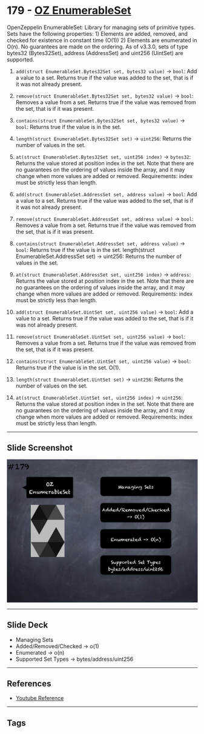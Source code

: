 # 179 - [OZ EnumerableSet](OZ%20EnumerableSet.md)
OpenZeppelin EnumerableSet: Library for managing sets of primitive types. Sets have the following properties: 1) Elements are added, removed, and checked for existence in constant time (O(1)) 2) Elements are enumerated in O(n). No guarantees are made on the ordering. As of v3.3.0, sets of type bytes32 (Bytes32Set), address (AddressSet) and uint256 (UintSet) are supported.

1.  `add(struct EnumerableSet.Bytes32Set set, bytes32 value)` → `bool`: Add a value to a set. Returns true if the value was added to the set, that is if it was not already present.
    
2.  `remove(struct EnumerableSet.Bytes32Set set, bytes32 value)` → `bool`: Removes a value from a set. Returns true if the value was removed from the set, that is if it was present.
    
3.  `contains(struct EnumerableSet.Bytes32Set set, bytes32 value)` → `bool`: Returns true if the value is in the set.
    
4.  `length(struct EnumerableSet.Bytes32Set set)` → `uint256`: Returns the number of values in the set.
    
5.  `at(struct EnumerableSet.Bytes32Set set, uint256 index)` → `bytes32`: Returns the value stored at position index in the set. Note that there are no guarantees on the ordering of values inside the array, and it may change when more values are added or removed. Requirements: index must be strictly less than length.
    
6.  `add(struct EnumerableSet.AddressSet set, address value)` → `bool`: Add a value to a set. Returns true if the value was added to the set, that is if it was not already present.
    
7.  `remove(struct EnumerableSet.AddressSet set, address value)` → `bool`: Removes a value from a set. Returns true if the value was removed from the set, that is if it was present.
    
8.  `contains(struct EnumerableSet.AddressSet set, address value)` → `bool`: Returns true if the value is in the set. length(struct EnumerableSet.AddressSet set) → uint256: Returns the number of values in the set.
    
9.  `at(struct EnumerableSet.AddressSet set, uint256 index)` → `address`: Returns the value stored at position index in the set. Note that there are no guarantees on the ordering of values inside the array, and it may change when more values are added or removed. Requirements: index must be strictly less than length.
    
10.  `add(struct EnumerableSet.UintSet set, uint256 value)` → `bool`: Add a value to a set. Returns true if the value was added to the set, that is if it was not already present.
    
11.  `remove(struct EnumerableSet.UintSet set, uint256 value)` → `bool`: Removes a value from a set. Returns true if the value was removed from the set, that is if it was present.
    
12.  `contains(struct EnumerableSet.UintSet set, uint256 value)` → `bool`: Returns true if the value is in the set. O(1).
    
13.  `length(struct EnumerableSet.UintSet set)` → `uint256`: Returns the number of values on the set.
    
14.  `at(struct EnumerableSet.UintSet set, uint256 index)` → `uint256`: Returns the value stored at position index in the set. Note that there are no guarantees on the ordering of values inside the array, and it may change when more values are added or removed. Requirements: index must be strictly less than length.

___
## Slide Screenshot
![179.png](../images/solidity201/179.png)
___
## Slide Deck
- Managing Sets
- Added/Removed/Checked -> o(1)
- Enumerated -> o(n)
- Supported Set Types -> bytes/address/uint256
___
## References
- [Youtube Reference](https://youtu.be/L_9Fk6HRwpU?t=1123)
___
## Tags